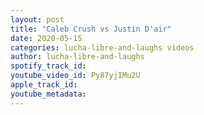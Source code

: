 ```yaml
---
layout: post
title: "Caleb Crush vs Justin D'air"
date: 2020-05-15
categories: lucha-libre-and-laughs videos
author: lucha-libre-and-laughs
spotify_track_id: 
youtube_video_id: Py87yjIMu2U
apple_track_id: 
youtube_metadata: 
---
```

